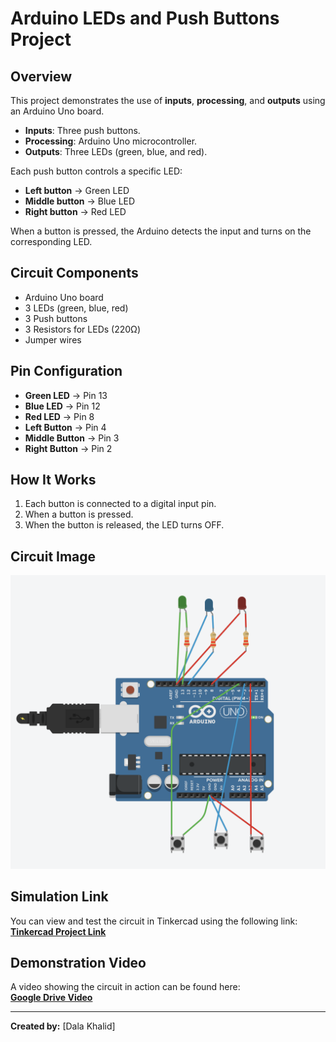 # Arduino LEDs and Push Buttons Project

## Overview
This project demonstrates the use of **inputs**, **processing**, and **outputs** using an Arduino Uno board.  
- **Inputs**: Three push buttons.
- **Processing**: Arduino Uno microcontroller.
- **Outputs**: Three LEDs (green, blue, and red).

Each push button controls a specific LED:
- **Left button** → Green LED
- **Middle button** → Blue LED
- **Right button** → Red LED

When a button is pressed, the Arduino detects the input and turns on the corresponding LED.

## Circuit Components
- Arduino Uno board
- 3 LEDs (green, blue, red)
- 3 Push buttons
- 3 Resistors for LEDs (220Ω)
- Jumper wires

## Pin Configuration
- **Green LED** → Pin 13
- **Blue LED** → Pin 12
- **Red LED** → Pin 8
- **Left Button** → Pin 4
- **Middle Button** → Pin 3
- **Right Button** → Pin 2

## How It Works
1. Each button is connected to a digital input pin.
2. When a button is pressed.
4. When the button is released, the LED turns OFF.

## Circuit Image
![Circuit Image](Arduino_project_pic.png)

## Simulation Link
You can view and test the circuit in Tinkercad using the following link:  
[**Tinkercad Project Link**](https://www.tinkercad.com/things/aETMYQZEo46-arduino-project?sharecode=V4f2wsfzJp3EL8TmjLfHPw9Nnxt-lTawUafBOA7b8cE)

## Demonstration Video
A video showing the circuit in action can be found here:  
[**Google Drive Video**](https://drive.google.com/file/d/1WQ6RMIWD_KLoBi3o2uKAXUdECSb4yZPu/view?usp=sharing)

---
**Created by:** [Dala Khalid]  

